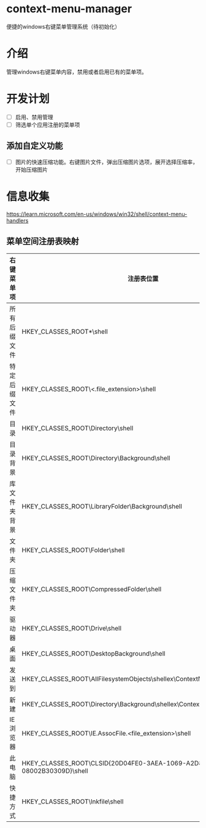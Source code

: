 # context-menu-manager
便捷的windows右键菜单管理系统（待初始化）
# 介绍
管理windows右键菜单内容，禁用或者启用已有的菜单项。
# 开发计划
- [ ] 启用、禁用管理
- [ ] 筛选单个应用注册的菜单项
## 添加自定义功能
- [ ] 图片的快速压缩功能。右键图片文件，弹出压缩图片选项，展开选择压缩率，开始压缩图片
# 信息收集
https://learn.microsoft.com/en-us/windows/win32/shell/context-menu-handlers
## 菜单空间注册表映射
| 右键菜单项   | 注册表位置                                                   |
| ------------ | ------------------------------------------------------------ |
| 所有后缀文件 | HKEY_CLASSES_ROOT\*\shell                                  |
| 特定后缀文件 | HKEY_CLASSES_ROOT\\<.file_extension>\shell                  |
| 目录         | HKEY_CLASSES_ROOT\Directory\shell                          |
| 目录背景     | HKEY_CLASSES_ROOT\Directory\Background\shell               |
| 库文件夹背景 | HKEY_CLASSES_ROOT\LibraryFolder\Background\shell           |
| 文件夹       | HKEY_CLASSES_ROOT\Folder\shell                             |
| 压缩文件夹   | HKEY_CLASSES_ROOT\CompressedFolder\shell                   |
| 驱动器       | HKEY_CLASSES_ROOT\Drive\shell                              |
| 桌面         | HKEY_CLASSES_ROOT\DesktopBackground\shell                  |
| 发送到       | HKEY_CLASSES_ROOT\AllFilesystemObjects\shellex\ContextMenuHandlers\SendTo |
| 新建         | HKEY_CLASSES_ROOT\Directory\Background\shellex\ContextMenuHandlers\New |
| IE浏览器     | HKEY_CLASSES_ROOT\IE.AssocFile.<file_extension>\shell      |
| 此电脑       | HKEY_CLASSES_ROOT\CLSID\{20D04FE0-3AEA-1069-A2D8-08002B30309D}\shell |
| 快捷方式     | HKEY_CLASSES_ROOT\lnkfile\shell                            |
